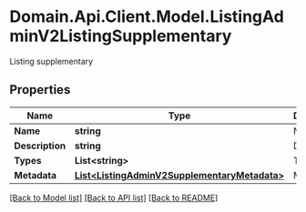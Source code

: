 # Domain.Api.Client.Model.ListingAdminV2ListingSupplementary
Listing supplementary
## Properties

Name | Type | Description | Notes
------------ | ------------- | ------------- | -------------
**Name** | **string** | Name | 
**Description** | **string** | Description | [optional] 
**Types** | **List&lt;string&gt;** | Types | [optional] 
**Metadata** | [**List&lt;ListingAdminV2SupplementaryMetadata&gt;**](ListingAdminV2SupplementaryMetadata.md) | Metadata | [optional] 

[[Back to Model list]](../README.md#documentation-for-models) [[Back to API list]](../README.md#documentation-for-api-endpoints) [[Back to README]](../README.md)

